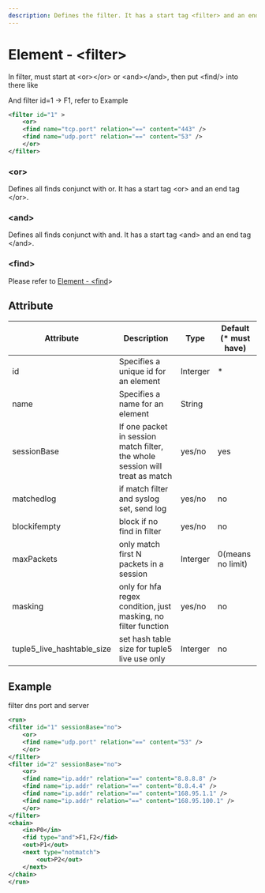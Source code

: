 ```yaml
---
description: Defines the filter. It has a start tag <filter> and an end tag </filter>.
---
```


# Element - \<filter>

In filter, must start at \<or>\</or> or \<and>\</and>, then put \<find/> into there like

And filter id=1 -> F1, refer to Example

```xml
<filter id="1" >
    <or>
	<find name="tcp.port" relation="==" content="443" />
	<find name="udp.port" relation="==" content="53" />
    </or>
</filter>
```

### \<or>

Defines all finds conjunct with or. It has a start tag \<or> and an end tag \</or>.

### \<and>

Defines all finds conjunct with and. It has a start tag \<and> and an end tag \</and>.

### \<find>

Please refer to [Element - \<find](find.md)>

## Attribute

| Attribute                     | Description                                                                  | Type     | Default (\* must have) |
| ----------------------------- | ---------------------------------------------------------------------------- | -------- | ---------------------- |
| id                            | Specifies a unique id for an element                                         | Interger | \*                     |
| name                          | Specifies a name for an element                                              | String   |                        |
| sessionBase                   | If one packet in session match filter, the whole session will treat as match | yes/no   | yes                    |
| matchedlog                    | if match filter and syslog set, send log                                     | yes/no   | no                     |
| blockifempty                  | block if no find in filter                                                   | yes/no   | no                     |
| maxPackets                    | only match first N packets in a session                                      | Interger | 0(means no limit)      |
| masking                       | only for hfa regex condition, just masking, no filter function               | yes/no   | no                     |
| tuple5\_live\_hashtable\_size | set hash table size for tuple5 live use only                                 | Interger | no                     |

## Example

filter dns port and server

```xml
<run>
<filter id="1" sessionBase="no">
    <or>
	<find name="udp.port" relation="==" content="53" />
    </or>
</filter>
<filter id="2" sessionBase="no">
    <or>
	<find name="ip.addr" relation="==" content="8.8.8.8" />
	<find name="ip.addr" relation="==" content="8.8.4.4" />
	<find name="ip.addr" relation="==" content="168.95.1.1" />
	<find name="ip.addr" relation="==" content="168.95.100.1" />
    </or>
</filter>
<chain>
    <in>P0</in>
    <fid type="and">F1,F2</fid>
    <out>P1</out>
    <next type="notmatch">
        <out>P2</out>
    </next>
</chain>
</run>
```

